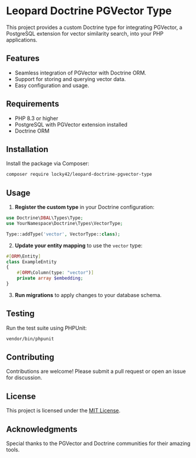 # Leopard Doctrine PGVector Type

This project provides a custom Doctrine type for integrating PGVector, a PostgreSQL extension for vector similarity search, into your PHP applications.

## Features

- Seamless integration of PGVector with Doctrine ORM.
- Support for storing and querying vector data.
- Easy configuration and usage.

## Requirements

- PHP 8.3 or higher
- PostgreSQL with PGVector extension installed
- Doctrine ORM

## Installation

Install the package via Composer:

```bash
composer require locky42/leopard-doctrine-pgvector-type
```

## Usage

1. **Register the custom type** in your Doctrine configuration:

```php
use Doctrine\DBAL\Types\Type;
use YourNamespace\Doctrine\Types\VectorType;

Type::addType('vector', VectorType::class);
```

2. **Update your entity mapping** to use the `vector` type:

```php
#[ORM\Entity]
class ExampleEntity
{
    #[ORM\Column(type: "vector")]
    private array $embedding;
}
```

3. **Run migrations** to apply changes to your database schema.

## Testing

Run the test suite using PHPUnit:

```bash
vendor/bin/phpunit
```

## Contributing

Contributions are welcome! Please submit a pull request or open an issue for discussion.

## License

This project is licensed under the [MIT License](LICENSE).

## Acknowledgments

Special thanks to the PGVector and Doctrine communities for their amazing tools.
